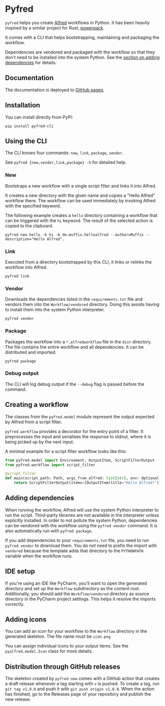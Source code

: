 # Pyfred

`pyfred` helps you create [Alfred](https://www.alfredapp.com/) workflows in Python. It has been heavily inspired by a
similar project for Rust, [powerpack](https://github.com/rossmacarthur/powerpack).

It comes with a CLI that helps bootstrapping, maintaining and packaging the workflow.

Dependencies are vendored and packaged with the workflow so that they don't need to be installed into the system Python.
See the [section on adding dependencies](#adding-dependencies) for details.

## Documentation

The documentation is deployed to [GitHub pages](https://muffix.github.io/pyfred-cli).

## Installation

You can install directly from PyPI:

```shell
pip install pyfred-cli
```

## Using the CLI

The CLI knows four commands: `new`, `link`, `package`, `vendor`.

See `pyfred {new,vendor,link,package} -h` for detailed help.

### New

Bootstraps a new workflow with a single script filter and links it into Alfred.

It creates a new directory with the given name and copies a "Hello Alfred" workflow there.
The workflow can be used immediately by invoking Alfred with the specified keyword.

The following example creates a `hello` directory containing a workflow that can be triggered with the `hi` keyword. The
result of the selected action is copied to the clipboard.

```shell
pyfred new hello -k hi -b de.muffix.helloalfred --author=Muffix --description="Hello Alfred".
```

### Link

Executed from a directory bootstrapped by this CLI, it links or relinks the workflow into Alfred.

```shell
pyfred link
```

### Vendor

Downloads the dependencies listed in the `requirements.txt` file and vendors them into the `Workflow/vendored`
directory. Doing this avoids having to install them into the system Python interpreter.

```shell
pyfred vendor
```

### Package

Packages the workflow into a `*.alfredworkflow` file in the `dist` directory. The file contains the entire workflow and
all dependencies. It can be distributed and imported.

```shell
pyfred package
```

### Debug output

The CLI will log debug output if the `--debug` flag is passed before the command.

## Creating a workflow

The classes from the `pyfred.model` module represent the output expected by Alfred from a script filter.

`pyfred.workflow` provides a decorator for the entry point of a filter. It preprocesses the input and serialises the
response to stdout, where it is being picked up by the next input.

A minimal example for a script filter workflow looks like this:

```python
from pyfred.model import Environment, OutputItem, ScriptFilterOutput
from pyfred.workflow import script_filter

@script_filter
def main(script_path: Path, args_from_alfred: list[str], env: Optional[Environment]) -> ScriptFilterOutput:
    return ScriptFilterOutput(items=[OutputItem(title="Hello Alfred!")])
```

## Adding dependencies

When running the workflow, Alfred will use the system Python interpreter to run the script. Third-party libraries are
not available in the interpreter unless explicitly installed. In order to not pollute the system Python, dependencies
can be vendored with the workflow using the `pyfred vendor` command. It is also automatically run with `pyfred package`.

If you add dependencies to your `requirements.txt` file, you need to run `pyfred vendor` to download them. You do _not_
need to prefix the import with `vendored` because the template adds that directory to the `PYTHONPATH` variable when the
workflow runs.

## IDE setup

If you're using an IDE like PyCharm, you'll want to open the generated directory and set up the `Workflow` subdirectory
as the content root. Additionally, you should add the `Workflow/vendored` directory as source directory in the PyCharm
project settings. This helps it resolve the imports correctly.

## Adding icons

You can add an icon for your workflow to the `Workflow` directory in the generated skeleton.
The file name must be `icon.png`

You can assign individual icons to your output items. See the `pyalfred.model.Icon` class for more details.

## Distribution through GitHub releases

The skeleton created by `pyfred new` comes with a GitHub action that creates a draft release whenever a tag starting
with `v` is pushed. To create a tag, run `git tag v1.0.0` and push it with `git push origin v1.0.0`. When the action
has finished, go to the Releases page of your repository and publish the new release.
